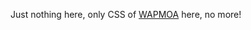 Just nothing here, only CSS of <a title="WAPMOA" href="https://wapmoa.net">WAPMOA</a> here, no more!
